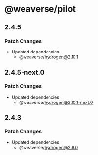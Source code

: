 # @weaverse/pilot

## 2.4.5

### Patch Changes

- Updated dependencies
  - @weaverse/hydrogen@2.10.1

## 2.4.5-next.0

### Patch Changes

- Updated dependencies
  - @weaverse/hydrogen@2.10.1-next.0

## 2.4.3

### Patch Changes

- Updated dependencies
  - @weaverse/hydrogen@2.9.0
